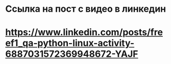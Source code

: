 # Ссылка на пост с видео в линкедин
# https://www.linkedin.com/posts/freef1_qa-python-linux-activity-6887031572369948672-YAJF
